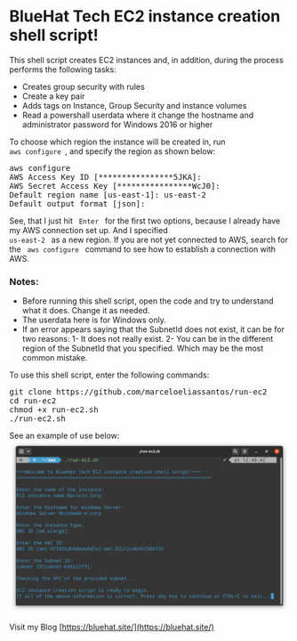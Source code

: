 # BlueHat Tech EC2 instance creation shell script!
This shell script creates EC2 instances and, in addition, during the process performs the following tasks:
* Creates group security with rules
* Create a key pair
* Adds tags on Instance, Group Security and instance volumes
* Read a powershall userdata where it change the hostname and administrator password for Windows 2016 or higher

To choose which region the instance will be created in, run <code> aws configure </code>, and specify the region as shown below:

<pre>aws configure
AWS Access Key ID [****************5JKA]:
AWS Secret Access Key [****************WcJ0]:
Default region name [us-east-1]: us-east-2
Default output format [json]: </pre>

See, that I just hit <code> Enter </code> for the first two options, because I already have my AWS connection set up. And I specified <code> us-east-2 </code> as a new region. If you are not yet connected to AWS, search for the <code> aws configure </code> command to see how to establish a connection with AWS.

### Notes:
* Before running this shell script, open the code and try to understand what it does. Change it as needed.
* The userdata here is for Windows only.
* If an error appears saying that the SubnetId does not exist, it can be for two reasons: 1- It does not really exist. 2- You can be in the different region of the SubnetId that you specified. Which may be the most common mistake.

To use this shell script, enter the following commands:
 
<pre>
git clone https://github.com/marceloeliassantos/run-ec2
cd run-ec2
chmod +x run-ec2.sh
./run-ec2.sh
</pre>

See an example of use below:
![](run-ec2.png)

Visit my Blog [https://bluehat.site/](https://bluehat.site/)
